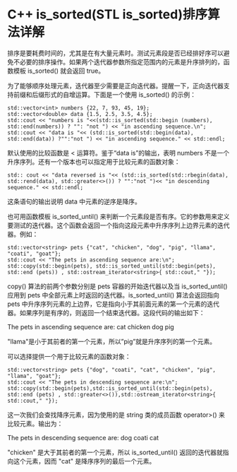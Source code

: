 # C++ is_sorted(STL is_sorted)排序算法详解

排序是要耗费时间的，尤其是在有大量元素时。测试元素段是否已经排好序可以避免不必要的排序操作。如果两个迭代器参数所指定范围内的元素是升序排列的，函数模板 is_sorted() 就会返回 true。

为了能够顺序处理元素，迭代器至少需要是正向迭代器。提醒一下，正向迭代器支持前缀和后缀形式的自增运算。下面是一个使用 is_sorted() 的示例：

```
std::vector<int> numbers {22, 7, 93, 45, 19};
std::vector<double> data {1.5, 2.5, 3.5, 4.5};
std::cout << "numbers is "<<(std::is_sorted(std::begin (numbers), std::end(numbers)) ? "": "not ") << "in ascending sequence.\n";
std::cout << "data is "<< (std::is_sorted(std::begin(data), std::end(data)) ?"":"not ") << "in ascending sequence." << std::endl;
```

默认使用的比较函数是 < 运算符。鉴于“data is”的输出，表明 numbers 不是一个升序序列。还有一个版本也可以指定用于比较元素的函数对象：

```
std:: cout << "data reversed is "<< (std::is_sorted(std::rbegin(data), std::rend(data), std::greater<>()) ? "":"not ")<< "in descending sequence." << std::endl;
```

这条语句的输出说明 data 中元素的逆序是降序。

也可用函数模板 is_sorted_until() 来判断一个元素段是否有序。它的参数用来定义要测试的迭代器。这个函数会返回一个指向这段元素中升序序列上边界元素的迭代器。例如：

```
std::vector<string> pets {"cat", "chicken", "dog", "pig", "llama", "coati", "goat"};
std::cout << "The pets in ascending sequence are:\n";
std::copy(std::begin(pets), std::is_sorted_until(std::begin(pets), std::end (pets)) , std::ostream_iterator<string>{ std::cout," "});
```

copy() 算法的前两个参数分别是 pets 容器的开始迭代器以及当 is_sorted_until() 应用到 pets 中全部元素上时返回的迭代器。is_sorted_until() 算法会返回指向 pets 中升序序列元素的上边界，它是指向小于其前面元素的第一个元素的迭代器。如果序列是有序的，则返回一个结束迭代器。这段代码的输出如下：

The pets in ascending sequence are:
cat chicken dog pig

"llama"是小于其前者的第一个元素，所以”pig”就是升序序列的第一个元素。

可以选择提供一个用于比较元素的函数对象：

```
std::vector<string> pets {"dog", "coati", "cat", "chicken", "pig", "llama", "goat"};
std::cout << "The pets in descending sequence are:\n";
std::copy(std::begin(pets),std::is_sorted_until(std::begin(pets), std::end (pets) , std::greater<>()),std::ostream_iterator<string>{ std::cout," "});
```

这一次我们会查找降序元素，因为使用的是 string 类的成员函数 operator>() 来比较元素。输出为：

The pets in descending sequence are:
dog coati cat

"chicken" 是大于其前者的第一个元素，所以 is_sorted_until() 返回的迭代器就指向这个元素，因而 "cat" 是降序序列的最后一个元素。